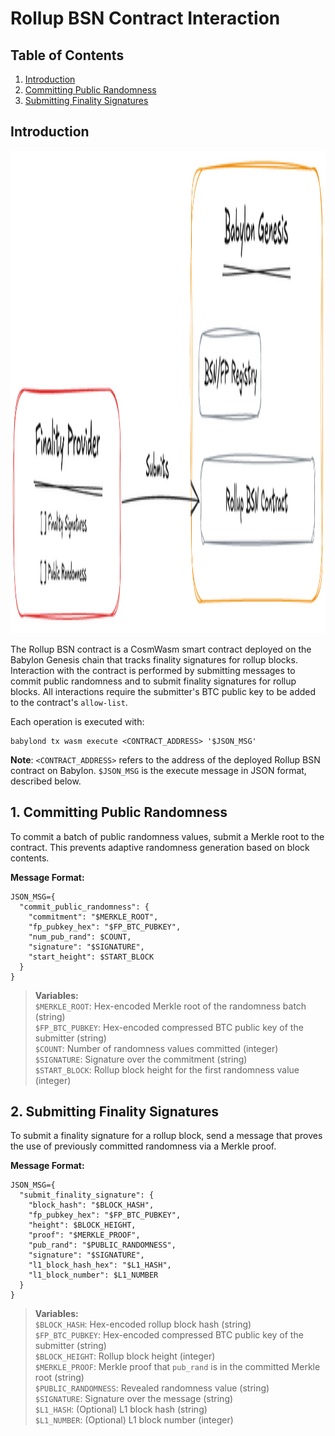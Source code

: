# Rollup BSN Contract Interaction

## Table of Contents

1. [Introduction](#introduction)
2. [Committing Public Randomness](#1-committing-public-randomness)
3. [Submitting Finality Signatures](#2-submitting-finality-signatures)

## Introduction

<img width="3100" height="772" alt="governance" src="./assets/interaction.png" />

The Rollup BSN contract is a CosmWasm smart contract deployed on the Babylon
Genesis chain that tracks finality signatures for rollup blocks. Interaction with
the contract is performed by submitting messages to commit public randomness and
to submit finality signatures for rollup blocks. All interactions require the
submitter's BTC public key to be added to the contract's `allow-list`.

Each operation is executed with:

```shell
babylond tx wasm execute <CONTRACT_ADDRESS> '$JSON_MSG'
```
**Note**: `<CONTRACT_ADDRESS>` refers to the address of the deployed Rollup BSN
contract on Babylon. `$JSON_MSG` is the execute message in JSON format,
described below.

## 1. Committing Public Randomness

To commit a batch of public randomness values, submit a Merkle root to the
contract. This prevents adaptive randomness generation based on block contents.

**Message Format:**
```shell
JSON_MSG={
  "commit_public_randomness": {
    "commitment": "$MERKLE_ROOT",
    "fp_pubkey_hex": "$FP_BTC_PUBKEY",
    "num_pub_rand": $COUNT,
    "signature": "$SIGNATURE",
    "start_height": $START_BLOCK
  }
}
```

> **Variables:**  
> `$MERKLE_ROOT`: Hex-encoded Merkle root of the randomness batch (string)  
> `$FP_BTC_PUBKEY`: Hex-encoded compressed BTC public key of the submitter
> (string)  
> `$COUNT`: Number of randomness values committed (integer)  
> `$SIGNATURE`: Signature over the commitment (string)  
> `$START_BLOCK`: Rollup block height for the first randomness value (integer)

## 2. Submitting Finality Signatures

To submit a finality signature for a rollup block, send a message that proves
the use of previously committed randomness via a Merkle proof.

**Message Format:**
```shell
JSON_MSG={
  "submit_finality_signature": {
    "block_hash": "$BLOCK_HASH",
    "fp_pubkey_hex": "$FP_BTC_PUBKEY",
    "height": $BLOCK_HEIGHT,
    "proof": "$MERKLE_PROOF",
    "pub_rand": "$PUBLIC_RANDOMNESS",
    "signature": "$SIGNATURE",
    "l1_block_hash_hex": "$L1_HASH",
    "l1_block_number": $L1_NUMBER
  }
}
```

> **Variables:**  
> `$BLOCK_HASH`: Hex-encoded rollup block hash (string)  
> `$FP_BTC_PUBKEY`: Hex-encoded compressed BTC public key of the submitter
> (string)  
> `$BLOCK_HEIGHT`: Rollup block height (integer)  
> `$MERKLE_PROOF`: Merkle proof that `pub_rand` is in the committed Merkle root
> (string)  
> `$PUBLIC_RANDOMNESS`: Revealed randomness value (string)  
> `$SIGNATURE`: Signature over the message (string)  
> `$L1_HASH`: (Optional) L1 block hash (string)  
> `$L1_NUMBER`: (Optional) L1 block number (integer)